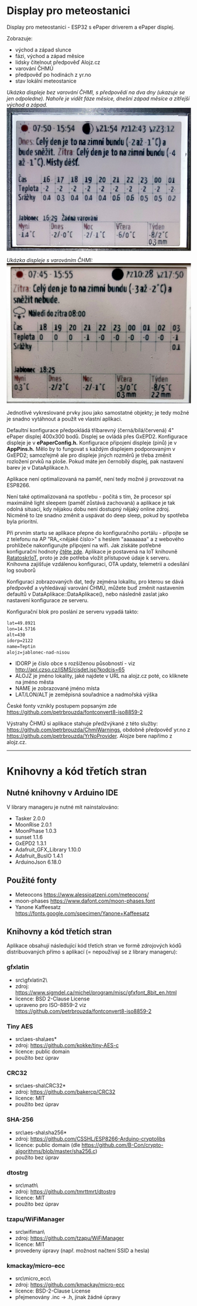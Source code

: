 # Display pro meteostanici

Display pro meteostanici - ESP32 s ePaper driverem a ePaper displej.

Zobrazuje:
- východ a západ slunce
- fázi, východ a západ měsíce
- lidsky čitelnout předpověď Alojz.cz
- varování ČHMÚ
- předpověď po hodinách z yr.no
- stav lokální meteostanice

*Ukázka displeje bez varování ČHMI, s předpovědí na dva dny (ukazuje se jen odpoledne). Nahoře je vidět fáze měsíce, dnešní západ měsíce a zítřejší východ a západ.*
![Ukázka displeje](/doc/display2.jpg "Ukázka displeje")

*Ukázka displeje s varováním ČHMI:*
![Ukázka displeje](/doc/display.jpg "Ukázka displeje")

Jednotlivé vykreslované prvky jsou jako samostatné objekty; je tedy možné je snadno vytáhnout a použít ve vlastní aplikaci.

Defaultní konfigurace předpokládá tříbarevný (černá/bílá/červená) 4" ePaper displej 400x300 bodů. Displej se ovládá přes GxEPD2. Konfigurace displeje je v **ePaperConfig.h.** Konfigurace připojení displeje (pinů) je v **AppPins.h.**  Mělo by to fungovat s každým displejem podporovaným v GxEPD2; samozřejmě ale pro displeje jiných rozměrů je třeba změnit rozložení prvků na ploše. Pokud máte jen černobílý displej, pak nastavení barev je v DataAplikace.h.

Aplikace není optimalizovaná na paměť, není tedy možné ji provozovat na ESP8266. 

Není také optimalizovaná na spotřebu - počítá s tím, že procesor spí maximálně light sleepem (paměť zůstává zachovaná) a aplikace je tak odolná situaci, kdy nějakou dobu není dostupný nějaký online zdroj. Nicméně to lze snadno změnit a uspávat do deep sleep, pokud by spotřeba byla prioritní.

Při prvním startu se aplikace přepne do konfiguračního portálu - připojte se z telefonu na AP "RA_<nějaké číslo>" s heslem "aaaaaaaa" a z webového prohlížeče nakonfigurujte připojení na wifi.
Jak získáte potřebné konfigurační hodnoty [čtěte zde](https://pebrou.wordpress.com/2021/01/15/kostra-hotove-iot-aplikace-pro-esp32-esp8266-a-k-tomu-nejaky-server-3-n/#a-jak-to-spustit). Aplikace je postavená na IoT knihovně [RatatoskrIoT](https://github.com/petrbrouzda/RatatoskrIoT), proto je zde potřeba vložit přístupové údaje k serveru. Knihovna zajišťuje vzdálenou konfiguraci, OTA updaty, telemetrii a odesílání log souborů

Konfiguraci zobrazovaných dat, tedy zejména lokalitu, pro kterou se dává předpověď a vyhledávají varování ČHMÚ, můžete buď změnit nastavením defaultů v DataAplikace::DataAplikace(), nebo následně zaslat jako nastavení konfigurace ze serveru.

Konfigurační blok pro poslání ze serveru vypadá takto:
```
lat=49.8921
lon=14.5716
alt=430
idorp=2122
name=Teptin
alojz=jablonec-nad-nisou
```
- IDORP je číslo obce s rozšíženou působností - viz http://apl.czso.cz/iSMS/cisdet.jsp?kodcis=65 
- ALOJZ je jméno lokality, jaké najdete v URL na alojz.cz poté, co kliknete na jméno města
- NAME je zobrazované jméno místa
- LAT/LON/ALT je zeměpisná souřadnice a nadmořská výška

České fonty vznikly postupem popsaným zde https://github.com/petrbrouzda/fontconvert8-iso8859-2 

Výstrahy ČHMÚ si aplikace stahuje předžvýkané z této služby: https://github.com/petrbrouzda/ChmiWarnings, obdobně předpověď yr.no z https://github.com/petrbrouzda/YrNoProvider. Alojze bere napřímo z alojz.cz.

---


# Knihovny a kód třetích stran

## Nutné knihovny v Arduino IDE
V library manageru je nutné mít nainstalováno:
- Tasker 2.0.0
- MoonRise 2.0.1
- MoonPhase 1.0.3
- sunset 1.1.6
- GxEPD2 1.3.1 
- Adafruit_GFX_Library 1.10.0
- Adafruit_BusIO 1.4.1
- ArduinoJson 6.18.0

## Použité fonty
- Meteocons https://www.alessioatzeni.com/meteocons/
- moon-phases https://www.dafont.com/moon-phases.font
- Yanone Kaffeesatz https://fonts.google.com/specimen/Yanone+Kaffeesatz

## Knihovny a kód třetích stran 

Aplikace obsahují následující kód třetích stran ve formě zdrojových kódů distribuovaných přímo s aplikací (= nepoužívají se z library manageru):

### gfxlatin
- src\gfxlatin2\
- zdroj: https://www.sigmdel.ca/michel/program/misc/gfxfont_8bit_en.html
- licence: BSD 2-Clause License
- upraveno pro ISO-8859-2 viz https://github.com/petrbrouzda/fontconvert8-iso8859-2

### Tiny AES
- src\aes-sha\aes*
- zdroj: https://github.com/kokke/tiny-AES-c
- licence: public domain
- použito bez úprav

### CRC32
- src\aes-sha\CRC32*
- zdroj: https://github.com/bakercp/CRC32
- licence: MIT
- použito bez úprav

### SHA-256
- src\aes-sha\sha256*
- zdroj: https://github.com/CSSHL/ESP8266-Arduino-cryptolibs
- licence: public domain (dle https://github.com/B-Con/crypto-algorithms/blob/master/sha256.c)
- použito bez úprav

### dtostrg
- src\math\
- zdroj: https://github.com/tmrttmrt/dtostrg
- licence: MIT
- použito bez úprav

### tzapu/WiFiManager
- src\wifiman\
- zdroj: https://github.com/tzapu/WiFiManager
- licence: MIT
- provedeny úpravy (např. možnost načtení SSID a hesla)

### kmackay/micro-ecc
- src\micro_ecc\
- zdroj: https://github.com/kmackay/micro-ecc
- licence: BSD-2-Clause License
- přejmenovány .inc -> .h, jinak žádné úpravy

